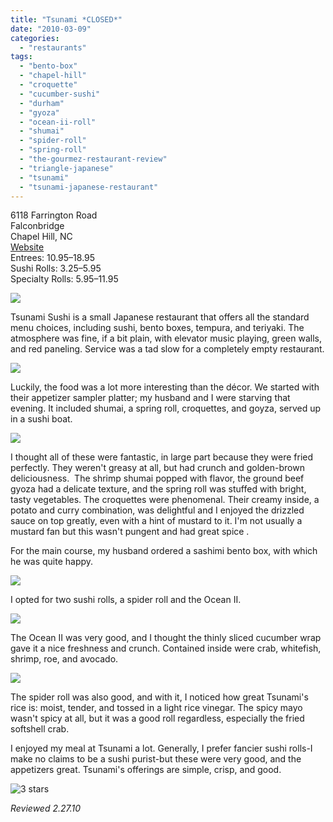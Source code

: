 ```yaml
---
title: "Tsunami *CLOSED*"
date: "2010-03-09"
categories: 
  - "restaurants"
tags: 
  - "bento-box"
  - "chapel-hill"
  - "croquette"
  - "cucumber-sushi"
  - "durham"
  - "gyoza"
  - "ocean-ii-roll"
  - "shumai"
  - "spider-roll"
  - "spring-roll"
  - "the-gourmez-restaurant-review"
  - "triangle-japanese"
  - "tsunami"
  - "tsunami-japanese-restaurant"
---
```


6118 Farrington Road\
Falconbridge\
Chapel Hill, NC\
[Website](http://www.tsunami-sushi.com)\
Entrees: $10.95­–$18.95\
Sushi Rolls: $3.25–$5.95\
Specialty Rolls: $5.95–$11.95

 ![](http://www.thegourmez.com/gourmez/photos/tsunami6.jpg)

Tsunami Sushi is a small Japanese restaurant that offers all the standard menu choices, including sushi, bento boxes, tempura, and teriyaki. The atmosphere was fine, if a bit plain, with elevator music playing, green walls, and red paneling. Service was a tad slow for a completely empty restaurant.

![](http://www.thegourmez.com/gourmez/photos/tsunami5.jpg)

Luckily, the food was a lot more interesting than the décor. We started with their appetizer sampler platter; my husband and I were starving that evening. It included shumai, a spring roll, croquettes, and goyza, served up in a sushi boat.

![](http://www.thegourmez.com/gourmez/photos/tsunami4.jpg)

I thought all of these were fantastic, in large part because they were fried perfectly. They weren't greasy at all, but had crunch and golden-brown deliciousness.  The shrimp shumai popped with flavor, the ground beef gyoza had a delicate texture, and the spring roll was stuffed with bright, tasty vegetables. The croquettes were phenomenal. Their creamy inside, a potato and curry combination, was delightful and I enjoyed the drizzled sauce on top greatly, even with a hint of mustard to it. I'm not usually a mustard fan but this wasn't pungent and had great spice .

For the main course, my husband ordered a sashimi bento box, with which he was quite happy.

![](http://www.thegourmez.com/gourmez/photos/tsunami3.jpg)

I opted for two sushi rolls, a spider roll and the Ocean II.

![](http://www.thegourmez.com/gourmez/photos/tsunami1.jpg)

The Ocean II was very good, and I thought the thinly sliced cucumber wrap gave it a nice freshness and crunch. Contained inside were crab, whitefish, shrimp, roe, and avocado.

![](http://www.thegourmez.com/gourmez/photos/tsunami2.jpg)

The spider roll was also good, and with it, I noticed how great Tsunami's rice is: moist, tender, and tossed in a light rice vinegar. The spicy mayo wasn't spicy at all, but it was a good roll regardless, especially the fried softshell crab.

I enjoyed my meal at Tsunami a lot. Generally, I prefer fancier sushi rolls-I make no claims to be a sushi purist-but these were very good, and the appetizers great. Tsunami's offerings are simple, crisp, and good.

![3 stars](http://s3.amazonaws.com/thegourmez-wpmedia/2009/02/rating_avocado1.gif "rating_avocado1")

_Reviewed 2.27.10_
